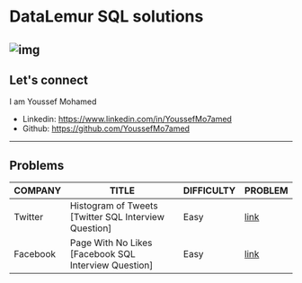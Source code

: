 # DataLemur SQL solutions

![img](https://datalemur.com/_next/image?url=%2Flogo.png&w=256&q=75)
---

## Let's connect

I am Youssef Mohamed

- Linkedin: <https://www.linkedin.com/in/YoussefMo7amed>
- Github: <https://github.com/YoussefMo7amed>

----

## Problems

COMPANY|TITLE|DIFFICULTY|PROBLEM|
---|---|---|---|
Twitter|Histogram of Tweets [Twitter SQL Interview Question]|Easy|[link](Histogram%20of%20Tweets%20[Twitter%20SQL%20Interview%20Question].md)|
Facebook|Page With No Likes [Facebook SQL Interview Question]|Easy|[link](Page%20With%20No%20Likes%20[Facebook%20SQL%20Interview%20Question].md)|
